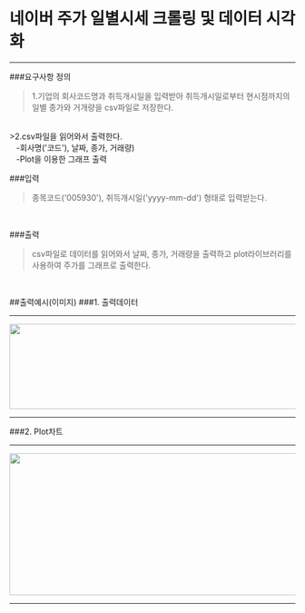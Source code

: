 # 네이버 주가 일별시세 크롤링 및 데이터 시각화
___
###요구사항 정의
>1.기업의 회사코드명과 취득개시일을 입력받아 취득개시일로부터 현시점까지의 일별 종가와 거개량을 csv파일로 저장한다.
<br>
>2.csv파일을 읽어와서 출력한다.<br>
&nbsp;&nbsp;&nbsp;-회사명('코드'), 날짜, 종가, 거래량)<br>
&nbsp;&nbsp;&nbsp;-Plot을 이용한 그래프 출력
<br>

###입력
>종목코드('005930'), 취득개시일('yyyy-mm-dd') 형태로 입력받는다.

<br>

###출력
>csv파일로 데이터를 읽어와서 날짜, 종가, 거래량을 출력하고 plot라이브러리를 사용하여 주가를 그래프로 출력한다.

<br>

##출력예시(이미지)
###1. 출력데이터

---

<img src="../../Desktop/출력.jpg" width="800" height="150"/>

----
###2. Plot차트

---
<img src="../../Desktop/그래프.jpg" width="800" height="250"/>

---